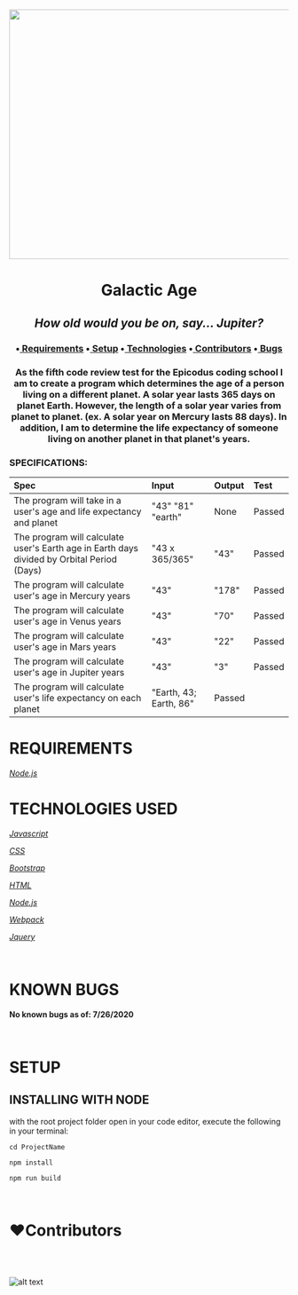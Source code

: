 <h1 align='center'><img width='900' height='450' src='https://www.syfy.com/sites/syfy/files/styles/1200x680/public/solarsystem_diagram.jpg'><br>
  
**<h1 align = 'center'>Galactic Age**


*<h2 align ='center'>How old would you be on, say... Jupiter?*


<h3 align ='center'>•<a href='#requirements'> Requirements</a> •<a href='#setup'> Setup</a> •<a href='#technologies-used'> Technologies</a> •<a href='#❤️contributors'> Contributors</a> •<a href='#known-bugs'> Bugs</a></h3>


<h3 align='center'>As the fifth code review test for the Epicodus coding school I am to create a program which determines the age of a person living on a different planet. A solar year lasts 365 days on planet Earth. However, the length of a solar year varies from planet to planet. (ex. A solar year on Mercury lasts 88 days). In addition, I am to determine the life expectancy of someone living on another planet in that planet's years.</h3>

### SPECIFICATIONS:

| Spec   |     Input     |  Output | Test |
|:----------|:-------------|:------| :------|
| The program will take in a user's age and life expectancy and planet |  "43" "81" "earth" | None | Passed   |
| The program will calculate user's Earth age in Earth days divided by Orbital Period (Days) |  "43 x 365/365" |  "43" |    Passed    |
| The program will calculate user's age in Mercury years | "43" |  "178" |  Passed    |
| The program will calculate user's age in Venus years | "43" |  "70" |  Passed    |
| The program will calculate user's age in Mars years | "43" | "22" |   Passed   |
| The program will calculate user's age in Jupiter years | "43" | "3" |  Passed  |
| The program will calculate user's life expectancy on each planet | "Earth, 43; Earth, 86" | Passed  |

# **REQUIREMENTS**

_[Node.js](https://nodejs.org/en/)_



# **TECHNOLOGIES USED**

_[Javascript](https://developer.mozilla.org/en-US/docs/Web/JavaScript)_

_[CSS](https://en.wikipedia.org/wiki/Cascading_Style_Sheets)_

_[Bootstrap](https://getbootstrap.com/)_

_[HTML](https://developer.mozilla.org/en-US/docs/Web/HTML)_

_[Node.js](https://nodejs.org/en/)_

_[Webpack](https://webpack.js.org/)_

_[Jquery](https://jquery.com/)_

<br>

# **KNOWN BUGS**


**No known bugs as of: 7/26/2020** 

<br>

# **SETUP**

## **INSTALLING WITH NODE**


with the root project folder open in your code editor, execute the following in your terminal:

``cd ProjectName``

``npm install``

``npm run build``

<br>

# **❤️Contributors**

<br>

<br>

![alt text][logo]

[logo]: https://img.shields.io/bower/l/bootstrap 'MIT License'
